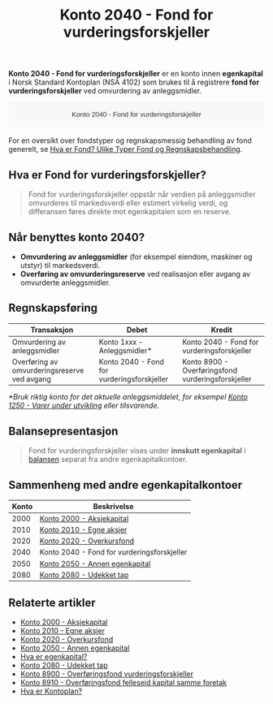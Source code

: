 ﻿---
title: "Konto 2040 - Fond for vurderingsforskjeller"
meta_title: "2040-fond-for-vurderingsforskjeller"
meta_description: '**Konto 2040 - Fond for vurderingsforskjeller** er en konto innen **egenkapital** i Norsk Standard Kontoplan (NSÂ 4102) som brukes til å registrere **fond for ...'
slug: 2040-fond-for-vurderingsforskjeller
type: blog
layout: pages/single
---

**Konto 2040 - Fond for vurderingsforskjeller** er en konto innen **egenkapital** i Norsk Standard Kontoplan (NSÂ 4102) som brukes til å registrere **fond for vurderingsforskjeller** ved omvurdering av anleggsmidler.

![Illustrasjon av konto 2040 fond for vurderingsforskjeller](2040-fond-for-vurderingsforskjeller-image.svg)

For en oversikt over fondstyper og regnskapsmessig behandling av fond generelt, se [Hva er Fond? Ulike Typer Fond og Regnskapsbehandling](/blogs/regnskap/hva-er-fond "Hva er Fond? Ulike Typer Fond og Regnskapsbehandling").

## Hva er Fond for vurderingsforskjeller?

> Fond for vurderingsforskjeller oppstår når verdien på anleggsmidler omvurderes til markedsverdi eller estimert virkelig verdi, og differansen føres direkte mot egenkapitalen som en reserve.

## Når benyttes konto 2040?

* **Omvurdering av anleggsmidler** (for eksempel eiendom, maskiner og utstyr) til markedsverdi.
* **Overføring av omvurderingsreserve** ved realisasjon eller avgang av omvurderte anleggsmidler.

## Regnskapsføring

| Transaksjon                                        | Debet                                      | Kredit                                                          |
|----------------------------------------------------|--------------------------------------------|----------------------------------------------------------------|  
| Omvurdering av anleggsmidler                       | Konto 1xxx - Anleggsmidler*                | Konto 2040 - Fond for vurderingsforskjeller                   |
| Overføring av omvurderingsreserve ved avgang       | Konto 2040 - Fond for vurderingsforskjeller | Konto 8900 - Overføringsfond vurderingsforskjeller           |

_*Bruk riktig konto for det aktuelle anleggsmiddelet, for eksempel [Konto 1250 - Varer under utvikling](/blogs/kontoplan/1250-varer-under-utvikling "Konto 1250 - Varer under utvikling: Intern eksempelkonto") eller tilsvarende._

## Balansepresentasjon

> Fond for vurderingsforskjeller vises under **innskutt egenkapital** i [balansen](/blogs/regnskap/hva-er-balanse "Hva er Balanse? Komplett Guide til Balanseregnskap") separat fra andre egenkapitalkontoer.

## Sammenheng med andre egenkapitalkontoer

| Konto | Beskrivelse                                                                 |
|-------|-----------------------------------------------------------------------------|
| 2000  | [Konto 2000 - Aksjekapital](/blogs/kontoplan/2000-aksjekapital "Konto 2000 - Aksjekapital: Aksjekapital i Norsk Standard Kontoplan")         |
| 2010  | [Konto 2010 - Egne aksjer](/blogs/kontoplan/2010-egne-aksjer "Konto 2010 - Egne aksjer: Egne aksjer i Norsk Standard Kontoplan")                |
| 2020  | [Konto 2020 - Overkursfond](/blogs/kontoplan/2020-overkursfond "Konto 2020 - Overkursfond: Overkursfond i Norsk Standard Kontoplan")          |
| 2040  | Konto 2040 - Fond for vurderingsforskjeller                                    |
| 2050  | [Konto 2050 - Annen egenkapital](/blogs/kontoplan/2050-annen-egenkapital "Konto 2050 - Annen egenkapital: Annen egenkapital i Norsk Standard Kontoplan") |
| 2080  | [Konto 2080 - Udekket tap](/blogs/kontoplan/2080-udekket-tap "Konto 2080 - Udekket tap: Komplett Guide til Udekket tap i Norsk Kontoplan") |

## Relaterte artikler

* [Konto 2000 - Aksjekapital](/blogs/kontoplan/2000-aksjekapital "Konto 2000 - Aksjekapital: Aksjekapital i Norsk Standard Kontoplan")
* [Konto 2010 - Egne aksjer](/blogs/kontoplan/2010-egne-aksjer "Konto 2010 - Egne aksjer: Egne aksjer i Norsk Standard Kontoplan")
* [Konto 2020 - Overkursfond](/blogs/kontoplan/2020-overkursfond "Konto 2020 - Overkursfond: Overkursfond i Norsk Standard Kontoplan")
* [Konto 2050 - Annen egenkapital](/blogs/kontoplan/2050-annen-egenkapital "Konto 2050 - Annen egenkapital: Annen egenkapital i Norsk Standard Kontoplan")
* [Hva er egenkapital?](/blogs/regnskap/hva-er-egenkapital "Hva er Egenkapital? Komplett Guide til Egenkapital i Regnskap")
* [Konto 2080 - Udekket tap](/blogs/kontoplan/2080-udekket-tap "Konto 2080 - Udekket tap: Komplett Guide til Udekket tap i Norsk Kontoplan")
* [Konto 8900 - Overføringsfond vurderingsforskjeller](/blogs/kontoplan/8900-overforingsfond-vurderingsforskjeller "Konto 8900 - Overføringsfond vurderingsforskjeller: Overføring av vurderingsreserver til resultatregnskapet")
* [Konto 8910 - Overføringsfond felleseid kapital samme foretak](/blogs/kontoplan/8910-overforingsfond-felleseid-kapital-samme-foretak "Konto 8910 - Overføringsfond felleseid kapital samme foretak")
* [Hva er Kontoplan?](/blogs/regnskap/hva-er-kontoplan "Hva er en Kontoplan? Komplett Guide til Kontoplaner i Norsk Regnskap")






